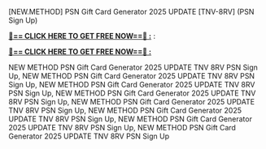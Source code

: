 [NEW.METHOD] PSN Gift Card Generator 2025 UPDATE [TNV-8RV] (PSN Sign Up)

**[🔴== CLICK HERE TO GET FREE NOW==🔴 :](https://oercommons.s3.amazonaws.com/media/courseware/relatedresource/file/all-zit.html)**
:

**[🔴== CLICK HERE TO GET FREE NOW==🔴 :](https://oercommons.s3.amazonaws.com/media/courseware/relatedresource/file/gift-zit.html)**

 NEW METHOD PSN Gift Card Generator 2025 UPDATE TNV 8RV PSN Sign Up, NEW METHOD PSN Gift Card Generator 2025 UPDATE TNV 8RV PSN Sign Up, NEW METHOD PSN Gift Card Generator 2025 UPDATE TNV 8RV PSN Sign Up, NEW METHOD PSN Gift Card Generator 2025 UPDATE TNV 8RV PSN Sign Up, NEW METHOD PSN Gift Card Generator 2025 UPDATE TNV 8RV PSN Sign Up, NEW METHOD PSN Gift Card Generator 2025 UPDATE TNV 8RV PSN Sign Up, NEW METHOD PSN Gift Card Generator 2025 UPDATE TNV 8RV PSN Sign Up, NEW METHOD PSN Gift Card Generator 2025 UPDATE TNV 8RV PSN Sign Up
